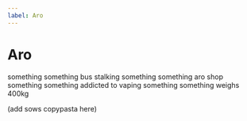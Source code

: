 ```yaml
---
label: Aro
---
```


# Aro

something something bus stalking
something something aro shop
something something addicted to vaping
something something weighs 400kg

(add sows copypasta here)